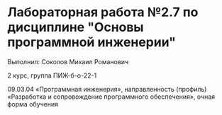 # Лабораторная работа №2.7 по дисциплине "Основы программной инженерии"

Выполнил: Соколов Михаил Романович

2 курс, группа ПИЖ-б-о-22-1

09.03.04 «Программная инженерия», направленность (профиль) «Разработка и сопровождение программного обеспечения», очная форма обучения 

